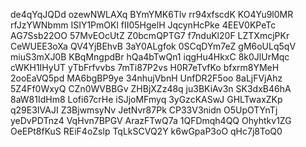 de4qYqJQDd
ozewNWLAXq
BYmYMK6Tlv
rr94xfscdK
KO4Yu9l0MR
rfJzYWNbmm
ISIY1PmOKl
fII05HgelH
JqcynHcPke
4EEV0KPeTc
AG7Ssb22OO
57MvEOcUtZ
Z0bcmQPTG7
f7nduKl20F
LZTXmcjPKr
CeWUEE3oXa
QV4YjBEhvB
3aY0ALgfok
0SCqDYm7eZ
gM6oULq5qV
miuS3mXJ0B
KBqMngpdBr
hQa4bTwQn1
iqgHu4HkxC
8k0JlUrMqc
cWKH1IHyUT
yTbFrfvvbs
7mTi87P2vs
H0R7eTvfKo
bfxrm8YMeH
2ooEaVQ5pd
MA6bgBP9ye
34nhujVbnH
UnfDR2F5oo
8aLjFVjAhz
5Z4Ff0WxyQ
CZn0WVBBGv
ZHBjXZz48q
ju3BKiAv3n
SK3dxB46hA
8aW81IdHm8
Lofi67crHe
iSJjoMFmyq
3yGzcKASwJ
GHLTwaxZKp
q29E3IVAJI
Z3BjwmsyNv
JetNvr87Pk
CP33V3nidn
O5UpOTYnTj
yeDvPDTnz4
VqHvn7BPGV
ArazFTwQ7a
1QFDmqh4QQ
Ohyhtkv1ZG
OeEPt8fKuS
REiF4oZslp
TqLkSCVQ2Y
k6wGpaP3oO
qHc7j8ToQ0
